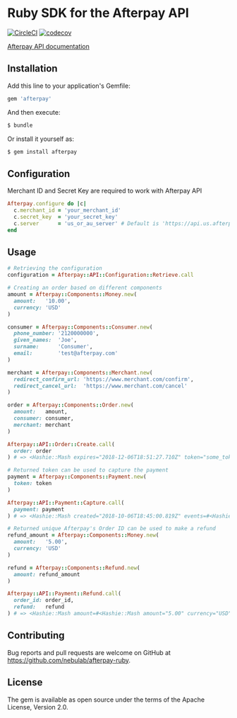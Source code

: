 # Ruby SDK for the Afterpay API

[![CircleCI](https://circleci.com/gh/nebulab/afterpay-ruby.svg?style=shield)](https://circleci.com/gh/nebulab/afterpay-ruby)
[![codecov](https://codecov.io/gh/nebulab/afterpay-ruby/branch/main/graph/badge.svg)](https://codecov.io/gh/nebulab/afterpay-ruby)

[Afterpay API documentation](https://developers.afterpay.com/afterpay-online/reference)

## Installation

Add this line to your application's Gemfile:

```ruby
gem 'afterpay'
```

And then execute:
```ruby
$ bundle
```
Or install it yourself as:
```ruby
$ gem install afterpay
```

## Configuration

Merchant ID and Secret Key are required to work with Afterpay API

```ruby
Afterpay.configure do |c|
  c.merchant_id = 'your_merchant_id'
  c.secret_key  = 'your_secret_key'
  c.server      = 'us_or_au_server' # Default is 'https://api.us.afterpay.com/'
end
```

## Usage

```ruby
# Retrieving the configuration
configuration = Afterpay::API::Configuration::Retrieve.call

# Creating an order based on different components
amount = Afterpay::Components::Money.new(
  amount:   '10.00',
  currency: 'USD'
)

consumer = Afterpay::Components::Consumer.new(
  phone_number: '2120000000',
  given_names:  'Joe',
  surname:      'Consumer',
  email:        'test@afterpay.com'
)

merchant = Afterpay::Components::Merchant.new(
  redirect_confirm_url: 'https://www.merchant.com/confirm',
  redirect_cancel_url:  'https://www.merchant.com/cancel'
)

order = Afterpay::Components::Order.new(
  amount:   amount,
  consumer: consumer,
  merchant: merchant
)

Afterpay::API::Order::Create.call(
  order: order
) # => <Hashie::Mash expires="2018-12-06T18:51:27.710Z" token="some_token">

# Returned token can be used to capture the payment
payment = Afterpay::Components::Payment.new(
  token: token
)

Afterpay::API::Payment::Capture.call(
  payment: payment
) # => <Hashie::Mash created="2018-10-06T18:45:00.819Z" events=#<Hashie::Array []> id="afterpay_order_id" ... status="APPROVED" token="some_token" originalAmount=#<Hashie::Mash amount="10.00" currency="USD">>

# Returned unique Afterpay's Order ID can be used to make a refund
refund_amount = Afterpay::Components::Money.new(
  amount:   '5.00',
  currency: 'USD'
)

refund = Afterpay::Components::Refund.new(
  amount: refund_amount
)

Afterpay::API::Payment::Refund.call(
  order_id: order_id,
  refund:   refund
) # => <Hashie::Mash amount=#<Hashie::Mash amount="5.00" currency="USD"> refundId="some_refund_id" refundedAt="2018-12-06T18:50:50.844Z">
```

## Contributing

Bug reports and pull requests are welcome on GitHub at https://github.com/nebulab/afterpay-ruby.

## License

The gem is available as open source under the terms of the Apache License, Version 2.0.
